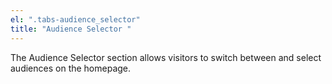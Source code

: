 ```yaml
---
el: ".tabs-audience_selector"
title: "Audience Selector "
---
```

The Audience Selector section allows visitors to switch between and select audiences on the homepage.